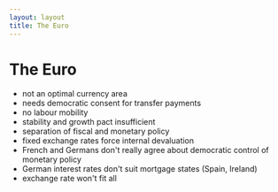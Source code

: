 ```yaml
---
layout: layout
title: The Euro
---
```


The Euro
========

* not an optimal currency area
* needs democratic consent for transfer payments
* no labour mobility
* stability and growth pact insufficient
* separation of fiscal and monetary policy
* fixed exchange rates force internal devaluation
* French and Germans don't really agree about democratic control of
  monetary policy
* German interest rates don't suit mortgage states (Spain, Ireland)
* exchange rate won't fit all